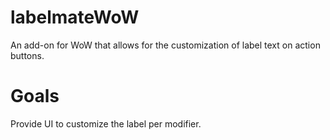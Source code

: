 # labelmateWoW
An add-on for WoW that allows for the customization of label text on action buttons.

# Goals

Provide UI to customize the label per modifier.
